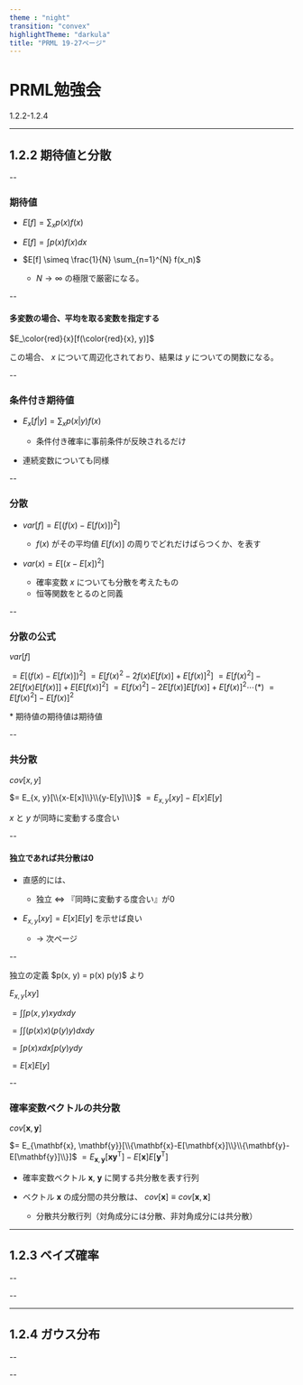 ```yaml
---
theme : "night"
transition: "convex"
highlightTheme: "darkula"
title: "PRML 19-27ページ"
---
```


# PRML勉強会

1.2.2-1.2.4

---

## 1.2.2 期待値と分散

--

### 期待値

- $E[f] = \sum_x p(x) f(x)$

- $E[f] = \int p(x) f(x) dx$

- $E[f] \simeq \frac{1}{N} \sum_{n=1}^{N} f(x_n)$

  - $N \rightarrow \infty$ の極限で厳密になる。

--

#### 多変数の場合、平均を取る変数を指定する

$E_\color{red}{x}[f(\color{red}{x}, y)]$

この場合、 $x$ について周辺化されており、結果は $y$ についての関数になる。

--

### 条件付き期待値

- $E_x[f|y] = \sum_x p(x|y)f(x)$

  - 条件付き確率に事前条件が反映されるだけ

- 連続変数についても同様

--

### 分散

- $var[f] = E[(f(x) - E[f(x)])^2]$

  - $f(x)$ がその平均値 $E[f(x)]$ の周りでどれだけばらつくか、を表す

- $var(x) = E[(x - E[x])^2]$
  - 確率変数 $x$ についても分散を考えたもの
  - 恒等関数をとるのと同義

--

<div style="text-align:left;">

### 分散の公式

$var[f]$

$= E[(f(x) - E[f(x)])^2]$
$= E[f(x)^2 - 2 f(x) E[f(x)] + E[f(x)]^2]$
$= E[f(x)^2] - 2 E[f(x) E[f(x)]] + E[E[f(x)]^2]$
$= E[f(x)^2] - 2 E[f(x)] E[f(x)] + E[f(x)]^2 \cdots (\ast)$
$= E[f(x)^2] - E[f(x)]^2$

$\ast$ 期待値の期待値は期待値
<div>

--

<div style="text-align:left;">

### 共分散

$cov[x, y]$

$= E_{x, y}[\\{x-E[x]\\}\\{y-E[y]\\}]$
$= E_{x, y}[x y] - E[x]E[y]$

$x$ と $y$ が同時に変動する度合い

<div>

--

#### 独立であれば共分散は0

- 直感的には、
  - 独立 $\Leftrightarrow$ 『同時に変動する度合い』が0

- $E_{x, y}[x y] = E[x]E[y]$ を示せば良い
  - → 次ページ

--

<div style="text-align:left;">
独立の定義 $p(x, y) = p(x) p(y)$ より

$E_{x, y}[x y]$

$= \int\int p(x, y) xy dx dy$

$= \int\int (p(x) x) (p(y) y) dx dy$

$= \int p(x) x dx \int p(y) y dy$

$= E[x]E[y]$

<div>

--

<div style="text-align:left;">

### 確率変数ベクトルの共分散

$cov[\mathbf{x}, \mathbf{y}]$

$= E_{\mathbf{x}, \mathbf{y}}[\\{\mathbf{x}-E[\mathbf{x}]\\}\\{\mathbf{y}-E[\mathbf{y}]\\}]$
$= E_{\mathbf{x}, \mathbf{y}}[\mathbf{x} \mathbf{y}^\mathrm{T}] - E[\mathbf{x}]E[\mathbf{y}^\mathrm{T}]$

- 確率変数ベクトル $\mathbf{x}$, $\mathbf{y}$ に関する共分散を表す行列

- ベクトル $\mathbf{x}$ の成分間の共分散は、 $cov[\mathbf{x}] \equiv cov[\mathbf{x}, \mathbf{x}]$
  - 分散共分散行列（対角成分には分散、非対角成分には共分散）

<div>

---

## 1.2.3 ベイズ確率

--

--


---

## 1.2.4 ガウス分布

--

--
